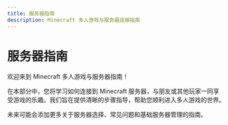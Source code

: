 ```yaml
---
title: 服务器指南
description: Minecraft 多人游戏与服务器连接指南
---
```


# 服务器指南

欢迎来到 Minecraft 多人游戏与服务器指南！

在本部分中，您将学习如何连接到 Minecraft 服务器，与朋友或其他玩家一同享受游戏的乐趣。我们旨在提供清晰的步骤指导，帮助您顺利进入多人游戏的世界。

未来可能会添加更多关于服务器选择、常见问题和基础服务器管理的指南。
